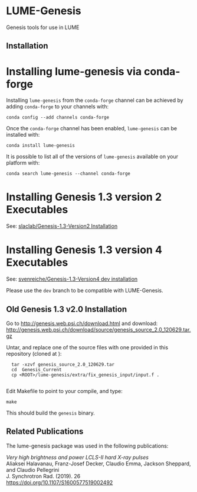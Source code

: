 # LUME-Genesis
Genesis tools for use in LUME


## Installation

Installing lume-genesis via conda-forge
=======================

Installing `lume-genesis` from the `conda-forge` channel can be achieved by adding `conda-forge` to your channels with:

```
conda config --add channels conda-forge
```

Once the `conda-forge` channel has been enabled, `lume-genesis` can be installed with:

```
conda install lume-genesis
```

It is possible to list all of the versions of `lume-genesis` available on your platform with:

```
conda search lume-genesis --channel conda-forge
```

Installing Genesis 1.3 version 2 Executables
============================================
See: [slaclab/Genesis-1.3-Version2 Installation](https://github.com/slaclab/Genesis-1.3-Version2#precompiled)


Installing Genesis 1.3 version 4 Executables
============================================
See: [svenreiche/Genesis-1.3-Version4 dev installation](https://github.com/svenreiche/Genesis-1.3-Version4/blob/dev/manual/INSTALLATION.md)

Please use the `dev` branch to be compatible with LUME-Genesis.

## Old Genesis 1.3 v2.0 Installation
Go to <http://genesis.web.psi.ch/download.html> and download:
<http://genesis.web.psi.ch/download/source/genesis_source_2.0_120629.tar.gz>

Untar, and replace one of the source files with one provided in this repository (cloned at <ROOT>):
```
  tar -xzvf genesis_source_2.0_120629.tar
  cd  Genesis_Current
  cp <ROOT>/lume-genesis/extra/fix_genesis_input/input.f .
   
```
Edit Makefile to point to your compile, and type:
```
make
```
This should build the  `genesis` binary.



## Related Publications

The lume-genesis package was used in the following publications:

*Very high brightness and power LCLS-II hard X-ray pulses*\
Aliaksei Halavanau, Franz-Josef Decker, Claudio Emma, Jackson Sheppard, and Claudio Pellegrini\
J. Synchrotron Rad. (2019). 26\
https://doi.org/10.1107/S1600577519002492


